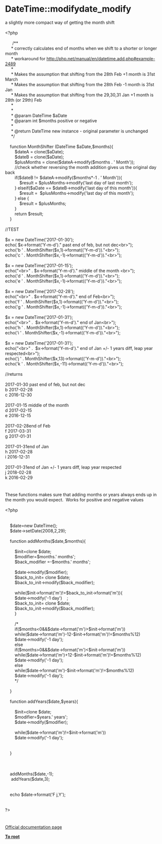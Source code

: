 # DateTime::modifydate_modify




<div class="phpcode"><span class="html">
a slightly more compact way of getting the month shift<br><br><span class="default">&lt;?php<br><br>&#xA0; &#xA0; &#xA0; </span><span class="comment">/**<br>&#xA0; &#xA0;&#xA0; * correctly calculates end of months when we shift to a shorter or longer month<br>&#xA0; &#xA0;&#xA0; * workaround for <a href="http://php.net/manual/en/datetime.add.php#example-2489" rel="nofollow" target="_blank">http://php.net/manual/en/datetime.add.php#example-2489</a> <br>&#xA0; &#xA0;&#xA0; * <br>&#xA0; &#xA0;&#xA0; * Makes the assumption that shifting from the 28th Feb +1 month is 31st March<br>&#xA0; &#xA0;&#xA0; * Makes the assumption that shifting from the 28th Feb -1 month is 31st Jan<br>&#xA0; &#xA0;&#xA0; * Makes the assumption that shifting from the 29,30,31 Jan +1 month is 28th (or 29th) Feb<br>&#xA0; &#xA0;&#xA0; *<br>&#xA0; &#xA0;&#xA0; * <br>&#xA0; &#xA0;&#xA0; * @param DateTime $aDate<br>&#xA0; &#xA0;&#xA0; * @param int $months positive or negative<br>&#xA0; &#xA0;&#xA0; * <br>&#xA0; &#xA0;&#xA0; * @return DateTime new instance - original parameter is unchanged<br>&#xA0; &#xA0;&#xA0; */<br><br>&#xA0; &#xA0; </span><span class="keyword">function </span><span class="default">MonthShifter </span><span class="keyword">(</span><span class="default">DateTime $aDate</span><span class="keyword">,</span><span class="default">$months</span><span class="keyword">){<br>&#xA0; &#xA0; &#xA0; &#xA0; </span><span class="default">$dateA </span><span class="keyword">= clone(</span><span class="default">$aDate</span><span class="keyword">);<br>&#xA0; &#xA0; &#xA0; &#xA0; </span><span class="default">$dateB </span><span class="keyword">= clone(</span><span class="default">$aDate</span><span class="keyword">);<br>&#xA0; &#xA0; &#xA0; &#xA0; </span><span class="default">$plusMonths </span><span class="keyword">= clone(</span><span class="default">$dateA</span><span class="keyword">-&gt;</span><span class="default">modify</span><span class="keyword">(</span><span class="default">$months </span><span class="keyword">. </span><span class="string">&apos; Month&apos;</span><span class="keyword">));<br>&#xA0; &#xA0; &#xA0; &#xA0; </span><span class="comment">//check whether reversing the month addition gives us the original day back<br>&#xA0; &#xA0; &#xA0; &#xA0; </span><span class="keyword">if(</span><span class="default">$dateB </span><span class="keyword">!= </span><span class="default">$dateA</span><span class="keyword">-&gt;</span><span class="default">modify</span><span class="keyword">(</span><span class="default">$months</span><span class="keyword">*-</span><span class="default">1 </span><span class="keyword">. </span><span class="string">&apos; Month&apos;</span><span class="keyword">)){ <br>&#xA0; &#xA0; &#xA0; &#xA0; &#xA0; &#xA0; </span><span class="default">$result </span><span class="keyword">= </span><span class="default">$plusMonths</span><span class="keyword">-&gt;</span><span class="default">modify</span><span class="keyword">(</span><span class="string">&apos;last day of last month&apos;</span><span class="keyword">);<br>&#xA0; &#xA0; &#xA0; &#xA0; } elseif(</span><span class="default">$aDate </span><span class="keyword">== </span><span class="default">$dateB</span><span class="keyword">-&gt;</span><span class="default">modify</span><span class="keyword">(</span><span class="string">&apos;last day of this month&apos;</span><span class="keyword">)){<br>&#xA0; &#xA0; &#xA0; &#xA0; &#xA0; &#xA0; </span><span class="default">$result </span><span class="keyword">=&#xA0; </span><span class="default">$plusMonths</span><span class="keyword">-&gt;</span><span class="default">modify</span><span class="keyword">(</span><span class="string">&apos;last day of this month&apos;</span><span class="keyword">);<br>&#xA0; &#xA0; &#xA0; &#xA0; } else {<br>&#xA0; &#xA0; &#xA0; &#xA0; &#xA0; &#xA0; </span><span class="default">$result </span><span class="keyword">= </span><span class="default">$plusMonths</span><span class="keyword">;<br>&#xA0; &#xA0; &#xA0; &#xA0; }<br>&#xA0; &#xA0; &#xA0; &#xA0; return </span><span class="default">$result</span><span class="keyword">;<br>&#xA0; &#xA0; }<br><br></span><span class="comment">//TEST<br><br></span><span class="default">$x </span><span class="keyword">= new </span><span class="default">DateTime</span><span class="keyword">(</span><span class="string">&apos;2017-01-30&apos;</span><span class="keyword">);<br>echo( </span><span class="default">$x</span><span class="keyword">-&gt;</span><span class="default">format</span><span class="keyword">(</span><span class="string">&apos;Y-m-d&apos;</span><span class="keyword">).</span><span class="string">&quot; past end of feb, but not dec&lt;br&gt;&quot;</span><span class="keyword">);<br>echo(</span><span class="string">&apos;b &apos; </span><span class="keyword">. </span><span class="default">MonthShifter</span><span class="keyword">(</span><span class="default">$x</span><span class="keyword">,</span><span class="default">1</span><span class="keyword">)-&gt;</span><span class="default">format</span><span class="keyword">((</span><span class="string">&apos;Y-m-d&apos;</span><span class="keyword">)).</span><span class="string">&quot;&lt;br&gt;&quot;</span><span class="keyword">);<br>echo(</span><span class="string">&apos;c &apos; </span><span class="keyword">. </span><span class="default">MonthShifter</span><span class="keyword">(</span><span class="default">$x</span><span class="keyword">,-</span><span class="default">1</span><span class="keyword">)-&gt;</span><span class="default">format</span><span class="keyword">((</span><span class="string">&apos;Y-m-d&apos;</span><span class="keyword">)).</span><span class="string">&quot;&lt;br&gt;&quot;</span><span class="keyword">);<br><br></span><span class="default">$x </span><span class="keyword">= new </span><span class="default">DateTime</span><span class="keyword">(</span><span class="string">&apos;2017-01-15&apos;</span><span class="keyword">);<br>echo(</span><span class="string">&quot;&lt;br&gt;&quot; </span><span class="keyword">. </span><span class="default">$x</span><span class="keyword">-&gt;</span><span class="default">format</span><span class="keyword">(</span><span class="string">&apos;Y-m-d&apos;</span><span class="keyword">).</span><span class="string">&quot; middle of the month &lt;br&gt;&quot;</span><span class="keyword">);<br>echo(</span><span class="string">&apos;d &apos; </span><span class="keyword">. </span><span class="default">MonthShifter</span><span class="keyword">(</span><span class="default">$x</span><span class="keyword">,</span><span class="default">1</span><span class="keyword">)-&gt;</span><span class="default">format</span><span class="keyword">((</span><span class="string">&apos;Y-m-d&apos;</span><span class="keyword">)).</span><span class="string">&quot;&lt;br&gt;&quot;</span><span class="keyword">);<br>echo(</span><span class="string">&apos;e &apos; </span><span class="keyword">. </span><span class="default">MonthShifter</span><span class="keyword">(</span><span class="default">$x</span><span class="keyword">,-</span><span class="default">1</span><span class="keyword">)-&gt;</span><span class="default">format</span><span class="keyword">((</span><span class="string">&apos;Y-m-d&apos;</span><span class="keyword">)).</span><span class="string">&quot;&lt;br&gt;&quot;</span><span class="keyword">);<br><br></span><span class="default">$x </span><span class="keyword">= new </span><span class="default">DateTime</span><span class="keyword">(</span><span class="string">&apos;2017-02-28&apos;</span><span class="keyword">);<br>echo(</span><span class="string">&quot;&lt;br&gt;&quot; </span><span class="keyword">. </span><span class="default">$x</span><span class="keyword">-&gt;</span><span class="default">format</span><span class="keyword">(</span><span class="string">&apos;Y-m-d&apos;</span><span class="keyword">).</span><span class="string">&quot; end of Feb&lt;br&gt;&quot;</span><span class="keyword">);<br>echo(</span><span class="string">&apos;f &apos; </span><span class="keyword">. </span><span class="default">MonthShifter</span><span class="keyword">(</span><span class="default">$x</span><span class="keyword">,</span><span class="default">1</span><span class="keyword">)-&gt;</span><span class="default">format</span><span class="keyword">((</span><span class="string">&apos;Y-m-d&apos;</span><span class="keyword">)).</span><span class="string">&quot;&lt;br&gt;&quot;</span><span class="keyword">);<br>echo(</span><span class="string">&apos;g &apos; </span><span class="keyword">. </span><span class="default">MonthShifter</span><span class="keyword">(</span><span class="default">$x</span><span class="keyword">,-</span><span class="default">1</span><span class="keyword">)-&gt;</span><span class="default">format</span><span class="keyword">((</span><span class="string">&apos;Y-m-d&apos;</span><span class="keyword">)).</span><span class="string">&quot;&lt;br&gt;&quot;</span><span class="keyword">);<br><br></span><span class="default">$x </span><span class="keyword">= new </span><span class="default">DateTime</span><span class="keyword">(</span><span class="string">&apos;2017-01-31&apos;</span><span class="keyword">);<br>echo(</span><span class="string">&quot;&lt;br&gt;&quot; </span><span class="keyword">.&#xA0; </span><span class="default">$x</span><span class="keyword">-&gt;</span><span class="default">format</span><span class="keyword">(</span><span class="string">&apos;Y-m-d&apos;</span><span class="keyword">).</span><span class="string">&quot; end of Jan&lt;br&gt;&quot;</span><span class="keyword">);<br>echo(</span><span class="string">&apos;h &apos; </span><span class="keyword">. </span><span class="default">MonthShifter</span><span class="keyword">(</span><span class="default">$x</span><span class="keyword">,</span><span class="default">1</span><span class="keyword">)-&gt;</span><span class="default">format</span><span class="keyword">((</span><span class="string">&apos;Y-m-d&apos;</span><span class="keyword">)).</span><span class="string">&quot;&lt;br&gt;&quot;</span><span class="keyword">);<br>echo(</span><span class="string">&apos;i &apos; </span><span class="keyword">. </span><span class="default">MonthShifter</span><span class="keyword">(</span><span class="default">$x</span><span class="keyword">,-</span><span class="default">1</span><span class="keyword">)-&gt;</span><span class="default">format</span><span class="keyword">((</span><span class="string">&apos;Y-m-d&apos;</span><span class="keyword">)).</span><span class="string">&quot;&lt;br&gt;&quot;</span><span class="keyword">);<br><br></span><span class="default">$x </span><span class="keyword">= new </span><span class="default">DateTime</span><span class="keyword">(</span><span class="string">&apos;2017-01-31&apos;</span><span class="keyword">);<br>echo(</span><span class="string">&quot;&lt;br&gt;&quot; </span><span class="keyword">.&#xA0; </span><span class="default">$x</span><span class="keyword">-&gt;</span><span class="default">format</span><span class="keyword">(</span><span class="string">&apos;Y-m-d&apos;</span><span class="keyword">).</span><span class="string">&quot; end of Jan +/- 1 years diff, leap year respected&lt;br&gt;&quot;</span><span class="keyword">);<br>echo(</span><span class="string">&apos;j &apos; </span><span class="keyword">. </span><span class="default">MonthShifter</span><span class="keyword">(</span><span class="default">$x</span><span class="keyword">,</span><span class="default">13</span><span class="keyword">)-&gt;</span><span class="default">format</span><span class="keyword">((</span><span class="string">&apos;Y-m-d&apos;</span><span class="keyword">)).</span><span class="string">&quot;&lt;br&gt;&quot;</span><span class="keyword">);<br>echo(</span><span class="string">&apos;k &apos; </span><span class="keyword">. </span><span class="default">MonthShifter</span><span class="keyword">(</span><span class="default">$x</span><span class="keyword">,-</span><span class="default">11</span><span class="keyword">)-&gt;</span><span class="default">format</span><span class="keyword">((</span><span class="string">&apos;Y-m-d&apos;</span><span class="keyword">)).</span><span class="string">&quot;&lt;br&gt;&quot;</span><span class="keyword">);<br><br></span><span class="comment">//returns<br><br></span><span class="default">2017</span><span class="keyword">-</span><span class="default">01</span><span class="keyword">-</span><span class="default">30 past end of feb</span><span class="keyword">, </span><span class="default">but not dec<br>b 2017</span><span class="keyword">-</span><span class="default">02</span><span class="keyword">-</span><span class="default">28<br>c 2016</span><span class="keyword">-</span><span class="default">12</span><span class="keyword">-</span><span class="default">30<br><br>2017</span><span class="keyword">-</span><span class="default">01</span><span class="keyword">-</span><span class="default">15 middle of the month <br>d 2017</span><span class="keyword">-</span><span class="default">02</span><span class="keyword">-</span><span class="default">15<br>e 2016</span><span class="keyword">-</span><span class="default">12</span><span class="keyword">-</span><span class="default">15<br><br>2017</span><span class="keyword">-</span><span class="default">02</span><span class="keyword">-</span><span class="default">28end of Feb<br>f 2017</span><span class="keyword">-</span><span class="default">03</span><span class="keyword">-</span><span class="default">31<br>g 2017</span><span class="keyword">-</span><span class="default">01</span><span class="keyword">-</span><span class="default">31<br><br>2017</span><span class="keyword">-</span><span class="default">01</span><span class="keyword">-</span><span class="default">31end of Jan<br>h 2017</span><span class="keyword">-</span><span class="default">02</span><span class="keyword">-</span><span class="default">28<br>i 2016</span><span class="keyword">-</span><span class="default">12</span><span class="keyword">-</span><span class="default">31<br><br>2017</span><span class="keyword">-</span><span class="default">01</span><span class="keyword">-</span><span class="default">31end of Jan </span><span class="keyword">+/- </span><span class="default">1 years diff</span><span class="keyword">, </span><span class="default">leap year respected<br>j 2018</span><span class="keyword">-</span><span class="default">02</span><span class="keyword">-</span><span class="default">28<br>k 2016</span><span class="keyword">-</span><span class="default">02</span><span class="keyword">-</span><span class="default">29</span>
</span>
</div>
  

#


<div class="phpcode"><span class="html">
These functions makes sure that adding months or years always ends up in the month you would expect.&#xA0; Works for positive and negative values<br><br><span class="default">&lt;?php<br>&#xA0; &#xA0; &#xA0; <br>&#xA0; &#xA0; &#xA0;&#xA0; <br>&#xA0; &#xA0; $date</span><span class="keyword">=new </span><span class="default">DateTime</span><span class="keyword">();<br>&#xA0; &#xA0; </span><span class="default">$date</span><span class="keyword">-&gt;</span><span class="default">setDate</span><span class="keyword">(</span><span class="default">2008</span><span class="keyword">,</span><span class="default">2</span><span class="keyword">,</span><span class="default">29</span><span class="keyword">);<br>&#xA0; &#xA0; <br>&#xA0; &#xA0; function </span><span class="default">addMonths</span><span class="keyword">(</span><span class="default">$date</span><span class="keyword">,</span><span class="default">$months</span><span class="keyword">){<br>&#xA0; &#xA0; &#xA0; &#xA0;&#xA0; <br>&#xA0; &#xA0; &#xA0; &#xA0; </span><span class="default">$init</span><span class="keyword">=clone </span><span class="default">$date</span><span class="keyword">;<br>&#xA0; &#xA0; &#xA0; &#xA0; </span><span class="default">$modifier</span><span class="keyword">=</span><span class="default">$months</span><span class="keyword">.</span><span class="string">&apos; months&apos;</span><span class="keyword">;<br>&#xA0; &#xA0; &#xA0; &#xA0; </span><span class="default">$back_modifier </span><span class="keyword">=-</span><span class="default">$months</span><span class="keyword">.</span><span class="string">&apos; months&apos;</span><span class="keyword">;<br>&#xA0; &#xA0; &#xA0; &#xA0; <br>&#xA0; &#xA0; &#xA0; &#xA0; </span><span class="default">$date</span><span class="keyword">-&gt;</span><span class="default">modify</span><span class="keyword">(</span><span class="default">$modifier</span><span class="keyword">);<br>&#xA0; &#xA0; &#xA0; &#xA0; </span><span class="default">$back_to_init</span><span class="keyword">= clone </span><span class="default">$date</span><span class="keyword">;<br>&#xA0; &#xA0; &#xA0; &#xA0; </span><span class="default">$back_to_init</span><span class="keyword">-&gt;</span><span class="default">modify</span><span class="keyword">(</span><span class="default">$back_modifier</span><span class="keyword">);<br>&#xA0; &#xA0; &#xA0; &#xA0; <br>&#xA0; &#xA0; &#xA0; &#xA0; while(</span><span class="default">$init</span><span class="keyword">-&gt;</span><span class="default">format</span><span class="keyword">(</span><span class="string">&apos;m&apos;</span><span class="keyword">)!=</span><span class="default">$back_to_init</span><span class="keyword">-&gt;</span><span class="default">format</span><span class="keyword">(</span><span class="string">&apos;m&apos;</span><span class="keyword">)){<br>&#xA0; &#xA0; &#xA0; &#xA0; </span><span class="default">$date</span><span class="keyword">-&gt;</span><span class="default">modify</span><span class="keyword">(</span><span class="string">&apos;-1 day&apos;</span><span class="keyword">)&#xA0; &#xA0; ;<br>&#xA0; &#xA0; &#xA0; &#xA0; </span><span class="default">$back_to_init</span><span class="keyword">= clone </span><span class="default">$date</span><span class="keyword">;<br>&#xA0; &#xA0; &#xA0; &#xA0; </span><span class="default">$back_to_init</span><span class="keyword">-&gt;</span><span class="default">modify</span><span class="keyword">(</span><span class="default">$back_modifier</span><span class="keyword">);&#xA0; &#xA0; <br>&#xA0; &#xA0; &#xA0; &#xA0; }<br>&#xA0; &#xA0; &#xA0; &#xA0; <br>&#xA0; &#xA0; &#xA0; &#xA0; </span><span class="comment">/*<br>&#xA0; &#xA0; &#xA0; &#xA0; if($months&lt;0&amp;&amp;$date-&gt;format(&apos;m&apos;)&gt;$init-&gt;format(&apos;m&apos;))<br>&#xA0; &#xA0; &#xA0; &#xA0; while($date-&gt;format(&apos;m&apos;)-12-$init-&gt;format(&apos;m&apos;)!=$months%12)<br>&#xA0; &#xA0; &#xA0; &#xA0; $date-&gt;modify(&apos;-1 day&apos;);<br>&#xA0; &#xA0; &#xA0; &#xA0; else<br>&#xA0; &#xA0; &#xA0; &#xA0; if($months&gt;0&amp;&amp;$date-&gt;format(&apos;m&apos;)&lt;$init-&gt;format(&apos;m&apos;))<br>&#xA0; &#xA0; &#xA0; &#xA0; while($date-&gt;format(&apos;m&apos;)+12-$init-&gt;format(&apos;m&apos;)!=$months%12)<br>&#xA0; &#xA0; &#xA0; &#xA0; $date-&gt;modify(&apos;-1 day&apos;);<br>&#xA0; &#xA0; &#xA0; &#xA0; else<br>&#xA0; &#xA0; &#xA0; &#xA0; while($date-&gt;format(&apos;m&apos;)-$init-&gt;format(&apos;m&apos;)!=$months%12)<br>&#xA0; &#xA0; &#xA0; &#xA0; $date-&gt;modify(&apos;-1 day&apos;);<br>&#xA0; &#xA0; &#xA0; &#xA0; */<br>&#xA0; &#xA0; &#xA0; &#xA0; <br>&#xA0; &#xA0; </span><span class="keyword">}<br>&#xA0; &#xA0;&#xA0; <br>&#xA0; &#xA0; function </span><span class="default">addYears</span><span class="keyword">(</span><span class="default">$date</span><span class="keyword">,</span><span class="default">$years</span><span class="keyword">){<br>&#xA0; &#xA0; &#xA0; &#xA0; <br>&#xA0; &#xA0; &#xA0; &#xA0; </span><span class="default">$init</span><span class="keyword">=clone </span><span class="default">$date</span><span class="keyword">;<br>&#xA0; &#xA0; &#xA0; &#xA0; </span><span class="default">$modifier</span><span class="keyword">=</span><span class="default">$years</span><span class="keyword">.</span><span class="string">&apos; years&apos;</span><span class="keyword">;<br>&#xA0; &#xA0; &#xA0; &#xA0; </span><span class="default">$date</span><span class="keyword">-&gt;</span><span class="default">modify</span><span class="keyword">(</span><span class="default">$modifier</span><span class="keyword">);<br>&#xA0; &#xA0; &#xA0; &#xA0; <br>&#xA0; &#xA0; &#xA0; &#xA0; while(</span><span class="default">$date</span><span class="keyword">-&gt;</span><span class="default">format</span><span class="keyword">(</span><span class="string">&apos;m&apos;</span><span class="keyword">)!=</span><span class="default">$init</span><span class="keyword">-&gt;</span><span class="default">format</span><span class="keyword">(</span><span class="string">&apos;m&apos;</span><span class="keyword">))<br>&#xA0; &#xA0; &#xA0; &#xA0; </span><span class="default">$date</span><span class="keyword">-&gt;</span><span class="default">modify</span><span class="keyword">(</span><span class="string">&apos;-1 day&apos;</span><span class="keyword">);<br>&#xA0; &#xA0; &#xA0; &#xA0; <br>&#xA0; &#xA0; &#xA0; &#xA0; <br>&#xA0; &#xA0; } <br>&#xA0; &#xA0; <br>&#xA0; &#xA0; <br>&#xA0; &#xA0; <br>&#xA0; &#xA0; </span><span class="default">addMonths</span><span class="keyword">(</span><span class="default">$date</span><span class="keyword">,-</span><span class="default">1</span><span class="keyword">);<br>&#xA0; &#xA0;&#xA0; </span><span class="default">addYears</span><span class="keyword">(</span><span class="default">$date</span><span class="keyword">,</span><span class="default">3</span><span class="keyword">);<br>&#xA0; &#xA0; <br>&#xA0; &#xA0; <br>&#xA0; &#xA0; echo </span><span class="default">$date</span><span class="keyword">-&gt;</span><span class="default">format</span><span class="keyword">(</span><span class="string">&apos;F j,Y&apos;</span><span class="keyword">);<br>&#xA0; &#xA0;&#xA0; <br> <br></span><span class="default">?&gt;</span>
</span>
</div>
  

#

[Official documentation page](https://www.php.net/manual/en/datetime.modify.php)

**[To root](/README.md)**